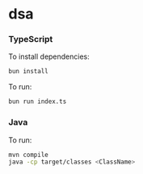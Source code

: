 # dsa

### TypeScript
To install dependencies:
```bash
bun install
```

To run:
```bash
bun run index.ts
```


### Java
To run:
```bash
mvn compile
java -cp target/classes <ClassName>
```

